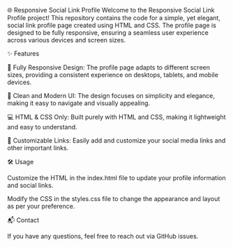 🌐 Responsive Social Link Profile
Welcome to the Responsive Social Link Profile project! This repository contains the code for a simple, yet elegant, social link profile page created using HTML and CSS. The profile page is designed to be fully responsive, ensuring a seamless user experience across various devices and screen sizes.

✨ Features

📱 Fully Responsive Design: The profile page adapts to different screen sizes, providing a consistent experience on desktops, tablets, and mobile devices.

🎨 Clean and Modern UI: The design focuses on simplicity and elegance, making it easy to navigate and visually appealing.

💻 HTML & CSS Only: Built purely with HTML and CSS, making it lightweight and easy to understand.

🔗 Customizable Links: Easily add and customize your social media links and other important links.

🛠 Usage

Customize the HTML in the index.html file to update your profile information and social links.

Modify the CSS in the styles.css file to change the appearance and layout as per your preference.

📬 Contact

If you have any questions, feel free to reach out via GitHub issues.
